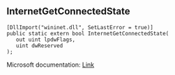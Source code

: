 ## InternetGetConnectedState

```
[DllImport("wininet.dll", SetLastError = true)]
public static extern bool InternetGetConnectedState(
   out uint lpdwFlags,
   uint dwReserved
);
```

Microsoft documentation: [Link](https://docs.microsoft.com/en-us/windows/win32/api/wininet/nf-wininet-internetgetconnectedstate)
